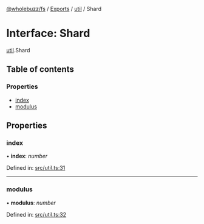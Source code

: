 [@wholebuzz/fs](../README.md) / [Exports](../modules.md) / [util](../modules/util.md) / Shard

# Interface: Shard

[util](../modules/util.md).Shard

## Table of contents

### Properties

- [index](util.shard.md#index)
- [modulus](util.shard.md#modulus)

## Properties

### index

• **index**: *number*

Defined in: [src/util.ts:31](https://github.com/wholebuzz/fs/blob/master/src/util.ts#L31)

___

### modulus

• **modulus**: *number*

Defined in: [src/util.ts:32](https://github.com/wholebuzz/fs/blob/master/src/util.ts#L32)
